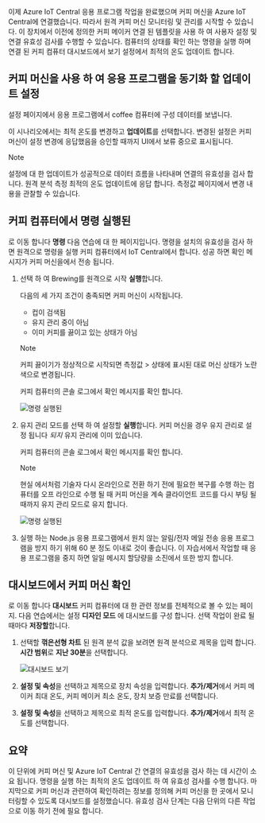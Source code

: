 이제 Azure IoT Central 응용 프로그램 작업을 완료했으며 커피 머신을 Azure IoT Central에 연결했습니다. 따라서 원격 커피 머신 모니터링 및 관리를 시작할 수 있습니다. 이 장치에서 이전에 정의한 커피 메이커 연결 된 템플릿을 사용 하 여 사용자 설정 및 연결 유효성 검사를 수행할 수 있습니다. 컴퓨터의 상태를 확인 하는 명령을 실행 하며 연결 된 커피 컴퓨터 대시보드에서 보기 설정에서 최적의 온도 업데이트 합니다. 

## <a name="update-settings-to-sync-your-application-with-the-coffee-machine"></a>커피 머신을 사용 하 여 응용 프로그램을 동기화 할 업데이트 설정

설정 페이지에서 응용 프로그램에서 coffee 컴퓨터에 구성 데이터를 보냅니다. 

이 시나리오에서는 최적 온도를 변경하고 **업데이트**를 선택합니다. 변경된 설정은 커피 머신이 설정 변경에 응답했음을 승인할 때까지 UI에서 보류 중으로 표시됩니다. 

> [!NOTE]
> 설정에 대 한 업데이트가 성공적으로 데이터 흐름을 나타내며 연결의 유효성을 검사 합니다. 원격 분석 측정 최적의 온도 업데이트에 응답 합니다. 측정값 페이지에서 변경 내용을 관찰할 수 있습니다. 

## <a name="run-commands-on-the-coffee-machine"></a>커피 컴퓨터에서 명령 실행된 
로 이동 합니다 **명령** 다음 연습에 대 한 페이지입니다. 명령을 설치의 유효성을 검사 하면 원격으로 명령을 실행 커피 컴퓨터에서 IoT Central에서 합니다. 성공 하면 확인 메시지가 커피 머신을에서 전송 됩니다.

1. 선택 하 여 Brewing를 원격으로 시작 **실행**합니다. 
    
    다음의 세 가지 조건이 충족되면 커피 머신이 시작됩니다.
    - 컵이 검색됨
    - 유지 관리 중이 아님
    - 이미 커피를 끓이고 있는 상태가 아님  

    > [!NOTE]
    > 커피 끓이기가 정상적으로 시작되면 측정값 > 상태에 표시된 대로 머신 상태가 노란색으로 변경됩니다. 
    
    커피 컴퓨터의 콘솔 로그에서 확인 메시지를 확인 합니다. 

    ![명령 실행된](../images/4-commands-brewing.png)

1. 유지 관리 모드를 선택 하 여 설정할 **실행**합니다. 커피 머신을 경우 유지 관리로 설정 됩니다 *되지* 유지 관리에 이미 있습니다.
    
    커피 컴퓨터의 콘솔 로그에서 확인 메시지를 확인 합니다. 

    > [!NOTE]
    > 현실 에서처럼 기술자 다시 온라인으로 전환 하기 전에 필요한 복구를 수행 하는 컴퓨터를 오프 라인으로 수행 될 때 커피 머신을 계속 클라이언트 코드를 다시 부팅 될 때까지 유지 관리 모드로 유지 합니다.

    ![명령 실행된](../images/4-commands-maintenance.png)

1. 실행 하는 Node.js 응용 프로그램에서 원치 않는 알림/전자 메일 전송 응용 프로그램을 방지 하기 위해 60 분 정도 이내로 것이 좋습니다. 이 자습서에서 작업할 때 응용 프로그램을 중지 하면 일일 메시지 할당량을 소진에서 또한 방지 합니다.

## <a name="view-the-coffee-machine-in-the-dashboard"></a>대시보드에서 커피 머신 확인
로 이동 합니다 **대시보드** 커피 컴퓨터에 대 한 관련 정보를 전체적으로 볼 수 있는 페이지. 다음 연습에서는 설정 **디자인 모드** 에 대시보드를 구성 합니다. 선택 작업이 완료 될 때마다 **저장할**합니다.

1. 선택할 **꺾은선형 차트** 된 원격 분석 값을 보려면 원격 분석으로 제목을 입력 합니다. **시간 범위**로 **지난 30분**을 선택합니다.

    ![대시보드 보기](../images/4-dashboard-a.png)

1. **설정 및 속성**을 선택하고 제목으로 장치 속성을 입력합니다. **추가/제거**에서 커피 메이커 최대 온도, 커피 메이커 최소 온도, 장치 보증 만료를 선택합니다. 

1. **설정 및 속성**을 선택하고 제목으로 최적 온도를 입력합니다. **추가/제거**에서 최적 온도를 선택합니다. 

## <a name="summary"></a>요약

이 단위에 커피 머신 및 Azure IoT Central 간 연결의 유효성을 검사 하는 데 시간이 소요 됩니다. 명령을 실행 하는 최적의 온도 업데이트 하 여 유효성 검사를 수행 합니다. 마지막으로 커피 머신과 관련하여 확인하려는 정보를 정의해 커피 머신을 한 곳에서 모니터링할 수 있도록 대시보드를 설정했습니다. 유효성 검사 단계는 다음 단위의 다른 작업으로 이동 하기 전에 필요 합니다. 
